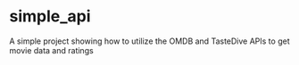# simple_api
A simple project showing how to utilize the OMDB and TasteDive APIs to get movie data and ratings
